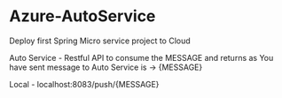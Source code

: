 # Azure-AutoService
Deploy first Spring Micro service project to Cloud

Auto Service - Restful API to consume the MESSAGE and returns as You have sent message to Auto Service is -> {MESSAGE}

Local - localhost:8083/push/{MESSAGE}
